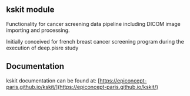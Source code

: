 ## kskit module

Functionality for cancer screening data pipeline including DICOM image importing and processing.

Initially conceived for french breast cancer screening program during the execution of deep.pisre study

## Documentation

kskit documentation can be found at: [https://epiconcept-paris.github.io/kskit/](https://epiconcept-paris.github.io/kskit/)